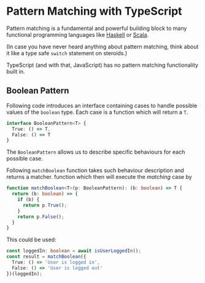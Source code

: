 # Pattern Matching with TypeScript

Pattern matching is a fundamental and powerful building block to many functional programming languages like [Haskell](http://learnyouahaskell.com/syntax-in-functions) or [Scala](http://docs.scala-lang.org/tutorials/tour/pattern-matching.html).



(In case you have never heard anything about pattern matching, think about it like a type safe `switch`  statement on steroids.)

TypeScript (and with that, JavaScript) has no pattern matching functionality built in.

## Boolean Pattern

Following code introduces an interface containing cases to handle possible values of the `boolean` type. Each case is a function which will return a `T`.

```typescript
interface BooleanPattern<T> {
  True: () => T,
  False: () => T
}
```

The `BooleanPattern` allows us to describe specific behaviours for each possible case.

Following `matchBoolean` function takes such behaviour description and returns a matcher. function which then will execute the *matching* case by 

```typescript
function matchBoolean<T>(p: BooleanPattern): (b: boolean) => T {
  return (b: boolean) => {
    if (b) {
      return p.True();
    }
    return p.False();
  }
}
```

This could be used:

```typescript
const loggedIn: boolean = await isUserLoggedIn();
const result = matchBoolean({
  True: () => 'User is logged in',
  False: () => 'User is logged out'
})(loggedIn);
```

